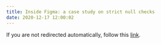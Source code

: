 ```yaml
---
title: Inside Figma: a case study on strict null checks
date: 2020-12-17 12:00:02
---
```


<script type="text/javascript">
  window.location.href = 'https://www.figma.com/blog/inside-figma-a-case-study-on-strict-null-checks/';
</script>

If you are not redirected automatically, follow this <a href="https://www.figma.com/blog/inside-figma-a-case-study-on-strict-null-checks/">link</a>.